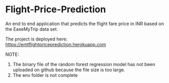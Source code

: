 # Flight-Price-Prediction
An end to end application that predicts the flight fare price in INR based on the EaseMyTrip data set.

The project is deployed here: https://emtflightpriceprediction.herokuapp.com

NOTE:
1) The binary file of the random forest regression model has not been uploaded on github because the file size is too large.
2) The env folder is not complete
